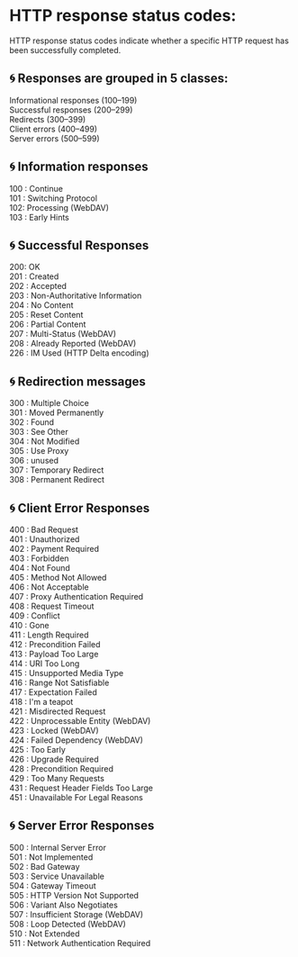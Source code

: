 # HTTP response status codes:

 HTTP response status codes indicate whether a specific HTTP request has been successfully completed. 

## 🌀 Responses are grouped in 5 classes:

Informational responses (100–199)</br>
Successful responses (200–299)</br>
Redirects (300–399)</br>
Client errors (400–499)</br>
Server errors (500–599)</br>

## 🌀 Information responses

100 : Continue</br>
101 : Switching Protocol</br>
102: Processing (WebDAV)</br>
103 : Early Hints</br>

## 🌀 Successful Responses

200: OK </br>
201 : Created</br>
202 : Accepted</br>
203 : Non-Authoritative Information</br>
204 : No Content</br>
205 : Reset Content</br>
206 : Partial Content</br>
207 : Multi-Status (WebDAV)</br>
208 : Already Reported (WebDAV)</br>
226 : IM Used (HTTP Delta encoding)</br>

## 🌀 Redirection messages

300 : Multiple Choice</br>
301 : Moved Permanently</br>
302 : Found</br>
303 : See Other</br>
304 : Not Modified</br>
305 : Use Proxy </br>
306 : unused</br>
307 : Temporary Redirect</br>
308 : Permanent Redirect

## 🌀 Client Error Responses

400 : Bad Request</br>
401 : Unauthorized</br>
402 : Payment Required </br>
403 : Forbidden</br>
404 : Not Found</br>
405 : Method Not Allowed</br>
406 : Not Acceptable</br>
407 : Proxy Authentication Required</br>
408 : Request Timeout</br>
409 : Conflict</br>
410 : Gone</br>
411 : Length Required</br>
412 : Precondition Failed</br>
413 : Payload Too Large</br>
414 : URI Too Long</br>
415 : Unsupported Media Type</br>
416 : Range Not Satisfiable</br>
417 : Expectation Failed</br>
418 : I'm a teapot</br>
421 : Misdirected Request</br>
422 : Unprocessable Entity (WebDAV)</br>
423 : Locked (WebDAV)</br>
424 : Failed Dependency (WebDAV)</br>
425 : Too Early </br>
426 : Upgrade Required</br>
428 : Precondition Required</br>
429 : Too Many Requests</br>
431 : Request Header Fields Too Large</br>
451 : Unavailable For Legal Reasons</br>

## 🌀 Server Error Responses

500 : Internal Server Error</br>
501 : Not Implemented</br>
502 : Bad Gateway</br>
503 : Service Unavailable</br>
504 : Gateway Timeout</br>
505 : HTTP Version Not Supported</br>
506 : Variant Also Negotiates</br>
507 : Insufficient Storage (WebDAV)</br>
508 : Loop Detected (WebDAV)</br>
510 : Not Extended</br>
511 : Network Authentication Required</br>
